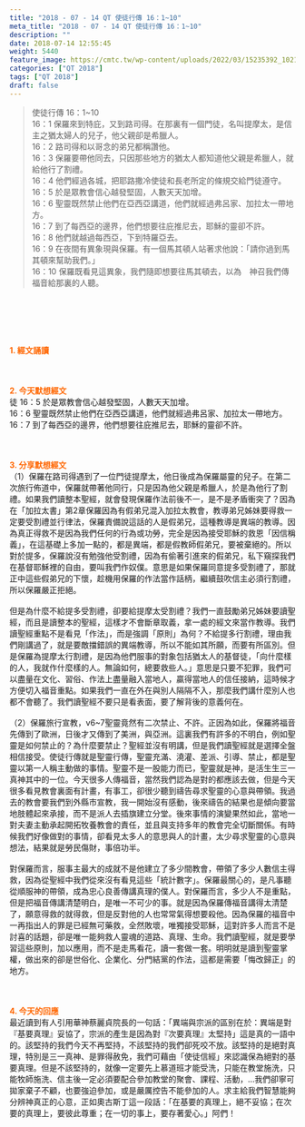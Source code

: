 ```yaml
---
title: "2018 - 07 - 14 QT 使徒行傳 16：1~10"
meta_title: "2018 - 07 - 14 QT 使徒行傳 16：1~10"
description: ""
date: 2018-07-14 12:55:45
weight: 5440
feature_image: https://cmtc.tw/wp-content/uploads/2022/03/15235392_10211799862337740_180693556567566654_o-1.webp
categories: ["QT 2018"]
tags: ["QT 2018"]
draft: false
---
```


<blockquote>使徒行傳 16：1~10<br />
16：1 保羅來到特庇，又到路司得。在那裏有一個門徒，名叫提摩太，是信主之猶太婦人的兒子，他父親卻是希臘人。<br />
16：2 路司得和以哥念的弟兄都稱讚他。<br />
16：3 保羅要帶他同去，只因那些地方的猶太人都知道他父親是希臘人，就給他行了割禮。<br />
16：4 他們經過各城，把耶路撒冷使徒和長老所定的條規交給門徒遵守。<br />
16：5 於是眾教會信心越發堅固，人數天天加增。<br />
16：6 聖靈既然禁止他們在亞西亞講道，他們就經過弗呂家、加拉太一帶地方。<br />
16：7 到了每西亞的邊界，他們想要往庇推尼去，耶穌的靈卻不許。<br />
16：8 他們就越過每西亞，下到特羅亞去。<br />
16：9 在夜間有異象現與保羅。有一個馬其頓人站著求他說：「請你過到馬其頓來幫助我們。」<br />
16：10 保羅既看見這異象，我們隨即想要往馬其頓去，以為　神召我們傳福音給那裏的人聽。</blockquote><br />
&nbsp;<br />
<br />
&nbsp;<br />
<br />
<span style="color: #ff6600;"><strong>1. </strong><strong>經文誦讀</strong></span><br />
<br />
<span style="color: #ff6600;"><strong> </strong></span><br />
<br />
<span style="color: #ff6600;"><strong>2. 今天默想</strong><strong>經文<br />
</strong></span>徒 16：5 於是眾教會信心越發堅固，人數天天加增。<br />
16：6 聖靈既然禁止他們在亞西亞講道，他們就經過弗呂家、加拉太一帶地方。<br />
16：7 到了每西亞的邊界，他們想要往庇推尼去，耶穌的靈卻不許。<br />
<br />
&nbsp;<br />
<br />
<span style="color: #ff6600;"><strong>3. 分享默想經文<br />
</strong></span>（1）保羅在路司得遇到了一位門徒提摩太，他日後成為保羅屬靈的兒子。在第二次旅行佈道中，保羅就帶著他同行，只是因為他父親是希臘人，於是為他行了割禮。如果我們讀整本聖經，就會發現保羅作法前後不一，是不是矛盾衝突了？因為在「加拉太書」第2章保羅因為有假弟兄混入加拉太教會，教導弟兄姊妹要得救一定要受割禮並行律法，保羅責備說這話的人是假弟兄，這種教導是異端的教導。因為真正得救不是因為我們任何的行為或功勞，完全是因為接受耶穌的救恩「因信稱義」，在這基礎上多加一點的，都是異端，都是假教師假弟兄，要被棄絕的。所以對於提多，保羅說沒有勉強他受割禮，因為有偷著引進來的假弟兄，私下窺探我們在基督耶穌裡的自由，要叫我們作奴僕。意思是如果保羅同意提多受割禮了，那就正中這些假弟兄的下懷，趁機用保羅的作法當作話柄，繼續鼓吹信主必須行割禮，所以保羅嚴正拒絕。<br />
<br />
但是為什麼不給提多受割禮，卻要給提摩太受割禮？我們一直鼓勵弟兄姊妹要讀聖經，而且是讀整本的聖經，這樣才不會斷章取義，拿一處的經文來當作教導。我們讀聖經重點不是看見「作法」，而是強調「原則」為何？不給提多行割禮，理由我們剛講過了，就是要敵擋錯誤的異端教導，所以不能如其所願，而要有所區別。但是保羅為提摩太行割禮，是因為他們服事的對象包括猶太人的基督徒，「向什麼樣的人，我就作什麼樣的人。無論如何，總要救些人。」意思是只要不犯罪，我們可以盡量在文化、習俗、作法上盡量融入當地人，贏得當地人的信任接納，這時候才方便切入福音重點。如果我們一直在外在與別人隔隔不入，那麼我們講什麼別人也都不會聽了。我們讀聖經不要只是看表面，要了解背後的意義何在。<br />
<br />
（2）保羅旅行宣教，v6~7聖靈竟然有二次禁止、不許。正因為如此，保羅將福音先傳到了歐洲，日後才又傳到了美洲，與亞洲。這裏我們有許多的不明白，例如聖靈是如何禁止的？為什麼要禁止？聖經並沒有明講，但是我們讀聖經就是選擇全盤相信接受。使徒行傳就是聖靈行傳，聖靈充滿、澆灌、差派、引導、禁止，都是聖靈以第一人稱主動做的事情。聖靈不是一股能力而已，聖靈就是神，是活生生三一真神其中的一位。今天很多人傳福音，當然我們認為是對的都應該去做，但是今天很多看見教會裏面有計畫，有事工，卻很少聽到禱告尋求聖靈的心意與帶領。我過去的教會要我們到外縣市宣教，我一開始沒有感動，後來禱告的結果也是傾向要當地肢體起來承接，而不是派人去插旗建立分堂。後來事情的演變果然如此，當地一對夫妻主動承起開拓牧養教會的責任，並且與支持多年的教會完全切斷關係。有時候我們好像做對的事情，卻看見太多人的意思與人的計畫，太少尋求聖靈的心意與想法，結果就是勞民傷財，事倍功半。<br />
<br />
對保羅而言，服事主最大的成就不是他建立了多少間教會，帶領了多少人數信主得救，因為從聖經中我們從來沒有看見這些「統計數字」。保羅最關心的，是凡事聽從順服神的帶領，成為忠心良善傳講真理的僕人。對保羅而言，多少人不是重點，但是把福音傳講清楚明白，是唯一不可少的事。就是因為保羅傳福音講得太清楚了，願意得救的就得救，但是反對他的人也常常氣得想要殺他。因為保羅的福音中一再指出人的罪是已經無可藥救，全然敗壞，唯獨接受耶穌，這對許多人而言不是討喜的話題，卻是唯一能夠救人靈魂的道路、真理、生命。我們讀聖經，就是要學習這些原則，加以應用，而不是走馬看花，讀一套做一套。明明就是讀到聖靈掌權，做出來的卻是世俗化、企業化、分門結黨的作法，這都是需要「悔改歸正」的地方。<br />
<br />
&nbsp;<br />
<br />
<span style="color: #ff6600;"><strong>4. 今天的回應<br />
</strong></span>最近讀到有人引用華神蔡麗貞院長的一句話：「異端與宗派的區别在於：異端是對『基要真理』妥協了，宗派的產生是因為對『次要真理』太堅持」這是真的一語中的。該堅持的我們今天不再堅持，不該堅持的我們卻死咬不放。該堅持的是絕對真理，特別是三一真神、是罪得赦免，我們可藉由「使徒信經」來認識保為絕對的基要真理。但是不該堅持的，就像一定要先上慕道班才能受洗，只能在教堂施洗，只能牧師施洗、信主後一定必須要配合參加教堂的聚會、課程、活動，…我們卻寧可拋家棄子不顧，也要強迫參加，或是嚴厲控告不能參加的人。求主給我們智慧能夠分辨神真正的心意，正如奧古斯丁這一段話：「在基要的真理上，絕不妥協；在次要的真理上，要彼此尊重；在一切的事上，要存著愛心。」阿們！<br />
<br />
&nbsp;
        
